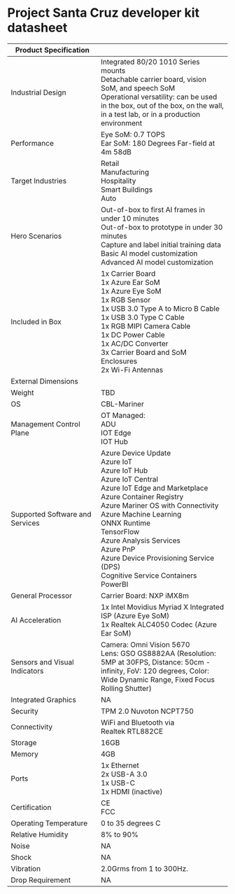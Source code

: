 <!---
title: Azure IoT edge AI vision and audio dev kit datasheet                     # the article title to show on the browser tab
description: Provides a list of important technical specifications for the Azure AI vision and audio dev kit.              # 115 - 145 character description to show in search results
author: elqu20      # the author's GitHub ID - will be auto-populated if set in settings.json
ms.author: v-elqu     # the author's Microsoft alias (if applicable) - will be auto-populated if set in settings.json
ms.date: {@date}           # the date - will be auto-populated when template is first applied
ms.topic: reference  # the type of article
--->
# Project Santa Cruz developer kit datasheet



|Product Specification           |     |
|--------------------------------|--------|
|Industrial Design               |Integrated 80/20 1010 Series mounts <br> Detachable carrier board, vision SoM, and speech SoM <br> Operational versatility: can be used in the box, out of the box, on the wall, in a test lab, or in a production environment |
|Performance                     |Eye SoM: 0.7 TOPS <br> Ear SoM: 180 Degrees Far-field at 4m 58dB   |
|Target Industries               |Retail <br> Manufacturing <br> Hospitality <br> Smart Buildings <br> Auto |
|Hero Scenarios                  |Out-of-box to first AI frames in under 10 minutes <br> Out-of-box to prototype in under 30 minutes <br> Capture and label initial training data <br> Basic AI model customization <br> Advanced AI model customization |
|Included in Box                 |1x Carrier Board <br> 1x Azure Ear SoM <br> 1x Azure Eye SoM <br> 1x RGB Sensor <br> 1x USB 3.0 Type A to Micro B Cable <br> 1x USB 3.0 Type C Cable <br> 1x RGB MIPI Camera Cable <br> 1x DC Power Cable <br> 1x AC/DC Converter <br> 3x Carrier Board and SoM Enclosures <br> 2x Wi-Fi Antennas  |
|External Dimensions             |  |
|Weight                          |TBD          |
|OS                              |CBL-Mariner           |
|Management Control Plane        |OT Managed: <br> ADU <br> IOT Edge <br> IOT Hub          |
|Supported Software and Services |Azure Device Update <br> Azure IoT <br> Azure IoT Hub <br> Azure IoT Central <br> Azure IoT Edge and Marketplace <br> Azure Container Registry <br> Azure Mariner OS with Connectivity <br> Azure Machine Learning <br> ONNX Runtime <br> TensorFlow <br> Azure Analysis Services <br> Azure PnP <br> Azure Device Provisioning Service (DPS) <br> Cognitive Service Containers <br> PowerBI       |
|General Processor               |Carrier Board: NXP iMX8m         |
|AI Acceleration                 |1x Intel Movidius Myriad X Integrated ISP (Azure Eye SoM) <br> 1x Realtek ALC4050 Codec (Azure Ear SoM)       |
|Sensors and Visual Indicators   |Camera: Omni Vision 5670 <br> Lens: GSO GS8882AA (Resolution: 5MP at 30FPS, Distance: 50cm - infinity, FoV: 120 degrees, Color: Wide Dynamic Range, Fixed Focus Rolling Shutter)          |
|Integrated Graphics             |NA       |
|Security                        |TPM 2.0 Nuvoton NCPT750 |
|Connectivity                    |WiFi and Bluetooth via Realtek RTL882CE      |
|Storage                         |16GB     |
|Memory                          |4GB     |
|Ports                           |1x Ethernet <br> 2x USB-A 3.0 <br> 1x USB-C <br> 1x HDMI (inactive)     |
|Certification                   |CE <br> FCC     |
|Operating Temperature           |0 to 35 degrees C     |
|Relative Humidity               |8% to 90%    |
|Noise                           |NA     |
|Shock                           |NA     |
|Vibration                       |2.0Grms from 1 to 300Hz.     |
|Drop Requirement                |NA     |
